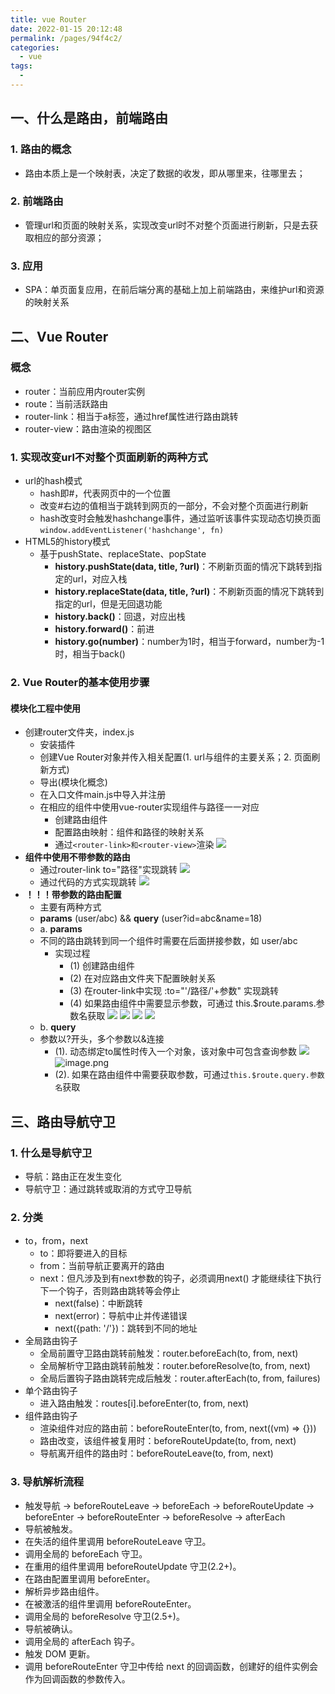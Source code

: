 ```yaml
---
title: vue Router
date: 2022-01-15 20:12:48
permalink: /pages/94f4c2/
categories:
  - vue
tags:
  - 
---
```

## 一、什么是路由，前端路由
### 1. 路由的概念
- 路由本质上是一个映射表，决定了数据的收发，即从哪里来，往哪里去；
### 2. 前端路由
- 管理url和页面的映射关系，实现改变url时不对整个页面进行刷新，只是去获取相应的部分资源；
### 3. 应用
- SPA：单页面复应用，在前后端分离的基础上加上前端路由，来维护url和资源的映射关系
## 二、Vue Router
### 概念
- router：当前应用内router实例
- route：当前活跃路由
- router-link：相当于a标签，通过href属性进行路由跳转
- router-view：路由渲染的视图区
### 1. 实现改变url不对整个页面刷新的两种方式
- url的hash模式
	- hash即#，代表网页中的一个位置
    - 改变#右边的值相当于跳转到网页的一部分，不会对整个页面进行刷新
  - hash改变时会触发hashchange事件，通过监听该事件实现动态切换页面`window.addEventListener('hashchange', fn)`
- HTML5的history模式
  - 基于pushState、replaceState、popState
	- **history.pushState(data, title, ?url)**：不刷新页面的情况下跳转到指定的url，对应入栈
    - **history.replaceState(data, title, ?url)**：不刷新页面的情况下跳转到指定的url，但是无回退功能
    - **history.back()**：回退，对应出栈
    - **history.forward()**：前进
    - **history.go(number)**：number为1时，相当于forward，number为-1时，相当于back()
### 2. Vue Router的基本使用步骤
#### **模块化工程中使用**
- 创建router文件夹，index.js
  - 安装插件
  - 创建Vue Router对象并传入相关配置(1. url与组件的主要关系；2. 页面刷新方式)
  - 导出(模块化概念)
  - 在入口文件main.js中导入并注册
  - 在相应的组件中使用vue-router实现组件与路径一一对应
    - 创建路由组件
    - 配置路由映射：组件和路径的映射关系
    - 通过```<router-link>和<router-view>```渲染
      ![](https://p6-juejin.byteimg.com/tos-cn-i-k3u1fbpfcp/d2ba125991e640ef9f744f2047b99fe6~tplv-k3u1fbpfcp-watermark.image)
- **组件中使用不带参数的路由**
  - 通过router-link to="路径"实现跳转
    ![](https://p3-juejin.byteimg.com/tos-cn-i-k3u1fbpfcp/0b256d932cda4824b07696a814f6b579~tplv-k3u1fbpfcp-watermark.image)
  - 通过代码的方式实现跳转
    ![](https://p6-juejin.byteimg.com/tos-cn-i-k3u1fbpfcp/dd9229c332074e289e8e46bce103f59f~tplv-k3u1fbpfcp-watermark.image)
- **！！！带参数的路由配置**
	- 主要有两种方式
    - **params**  (user/abc) && **query**  (user?id=abc&name=18)
    - a. **params**
    - 不同的路由跳转到同一个组件时需要在后面拼接参数，如 user/abc
      - 实现过程
        - (1) 创建路由组件
        - (2) 在对应路由文件夹下配置映射关系
        - (3) 在router-link中实现  :to="'/路径/'+参数" 实现跳转
        - (4) 如果路由组件中需要显示参数，可通过 this.$route.params.参数名获取
      ![](https://p1-juejin.byteimg.com/tos-cn-i-k3u1fbpfcp/7bf841a86cff4a6ca3c33901ed1a62a3~tplv-k3u1fbpfcp-watermark.image)
      ![](https://p1-juejin.byteimg.com/tos-cn-i-k3u1fbpfcp/504718d288d740ddb9a41217d5332cc2~tplv-k3u1fbpfcp-watermark.image)
      ![](https://p3-juejin.byteimg.com/tos-cn-i-k3u1fbpfcp/a285502dcda14aeea8e1faeb6a1ee331~tplv-k3u1fbpfcp-watermark.image)
      ![](https://p6-juejin.byteimg.com/tos-cn-i-k3u1fbpfcp/88bc82cee2914bc3876e24acaab36cd9~tplv-k3u1fbpfcp-watermark.image)
    - b. **query**
    - 参数以?开头，多个参数以&连接
      - (1). 动态绑定to属性时传入一个对象，该对象中可包含查询参数
      ![](https://p9-juejin.byteimg.com/tos-cn-i-k3u1fbpfcp/5e439cdc45034cd8a78a87ad45112dec~tplv-k3u1fbpfcp-watermark.image)
      ![image.png](https://p6-juejin.byteimg.com/tos-cn-i-k3u1fbpfcp/4a9963ecdb9e411ab6986decc7c3180b~tplv-k3u1fbpfcp-watermark.image)
      - (2). 如果在路由组件中需要获取参数，可通过`this.$route.query.参数名`获取
## 三、路由导航守卫
### 1. 什么是导航守卫
- 导航：路由正在发生变化
- 导航守卫：通过跳转或取消的方式守卫导航
### 2. 分类
- to，from，next
  - to：即将要进入的目标
  - from：当前导航正要离开的路由
  - next：但凡涉及到有next参数的钩子，必须调用next() 才能继续往下执行下一个钩子，否则路由跳转等会停止
    - next(false)：中断跳转
    - next(error)：导航中止并传递错误
    - next({path: '/'})：跳转到不同的地址
- 全局路由钩子
  - 全局前置守卫路由跳转前触发：router.beforeEach(to, from, next)
  - 全局解析守卫路由跳转前触发：router.beforeResolve(to, from, next)
  - 全局后置钩子路由跳转完成后触发：router.afterEach(to, from, failures)
- 单个路由钩子
  - 进入路由触发：routes[i].beforeEnter(to, from, next)
- 组件路由钩子
  - 渲染组件对应的路由前：beforeRouteEnter(to, from, next((vm) => {}))
  - 路由改变，该组件被复用时：beforeRouteUpdate(to, from, next)
  - 导航离开组件的路由时：beforeRouteLeave(to, from, next)
### 3. 导航解析流程
- 触发导航 → beforeRouteLeave → beforeEach → beforeRouteUpdate → beforeEnter → beforeRouteEnter → beforeResolve → afterEach
- 导航被触发。
- 在失活的组件里调用 beforeRouteLeave 守卫。
- 调用全局的 beforeEach 守卫。
- 在重用的组件里调用 beforeRouteUpdate 守卫(2.2+)。
- 在路由配置里调用 beforeEnter。
- 解析异步路由组件。
- 在被激活的组件里调用 beforeRouteEnter。
- 调用全局的 beforeResolve 守卫(2.5+)。
- 导航被确认。
- 调用全局的 afterEach 钩子。
- 触发 DOM 更新。
- 调用 beforeRouteEnter 守卫中传给 next 的回调函数，创建好的组件实例会作为回调函数的参数传入。